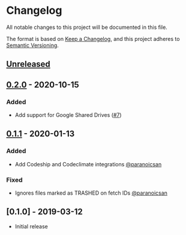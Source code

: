 # Changelog
All notable changes to this project will be documented in this file.

The format is based on [Keep a Changelog](https://keepachangelog.com/en/1.0.0/),
and this project adheres to [Semantic Versioning](https://semver.org/spec/v2.0.0.html).

## [Unreleased](https://github.com/learningtapestry/lt-google-api/compare/v0.2.0...HEAD)

## [0.2.0](https://github.com/learningtapestry/lt-lcms/compare/v0.1.1...v0.2.0) - 2020-10-15

### Added

- Add support for Google Shared Drives ([#7](https://github.com/learningtapestry/lt-google-api/pull/7))

## [0.1.1](https://github.com/learningtapestry/lt-lcms/compare/v0.1.0...v0.1.1) - 2020-01-13

### Added

- Add Codeship and Codeclimate integrations [@paranoicsan](https://github.com/paranoicsan)

### Fixed

- Ignores files marked as TRASHED on fetch IDs [@paranoicsan](https://github.com/paranoicsan)

## [0.1.0] - 2019-03-12

- Initial release
